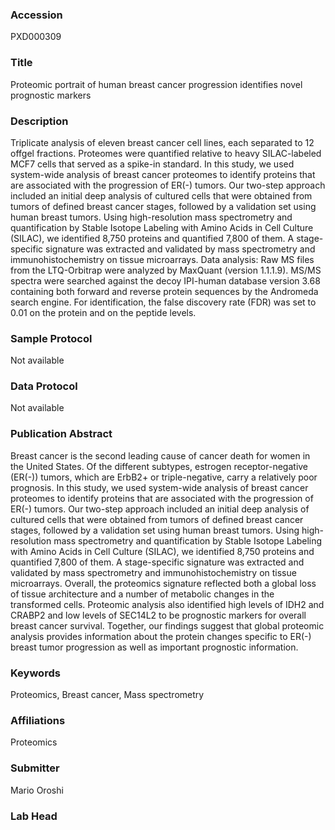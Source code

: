 ### Accession
PXD000309

### Title
Proteomic portrait of human breast cancer progression identifies novel prognostic markers

### Description
Triplicate analysis of eleven breast cancer cell lines, each separated to 12 offgel fractions. Proteomes were quantified relative to heavy SILAC-labeled MCF7 cells that served as a spike-in standard. In this study, we used system-wide analysis of breast cancer proteomes to identify proteins that are associated with the progression of ER(-) tumors. Our two-step approach included an initial deep analysis of cultured cells that were obtained from tumors of defined breast cancer stages, followed by a validation set using human breast tumors. Using high-resolution mass spectrometry and quantification by Stable Isotope Labeling with Amino Acids in Cell Culture (SILAC), we identified 8,750 proteins and quantified 7,800 of them. A stage-specific signature was extracted and validated by mass spectrometry and immunohistochemistry on tissue microarrays. Data analysis: Raw MS files from the LTQ-Orbitrap were analyzed by MaxQuant (version 1.1.1.9). MS/MS spectra were searched against the decoy IPI-human database version 3.68 containing both forward and reverse protein sequences by the Andromeda search engine. For identification, the false discovery rate (FDR) was set to 0.01 on the protein and on the peptide levels.

### Sample Protocol
Not available

### Data Protocol
Not available

### Publication Abstract
Breast cancer is the second leading cause of cancer death for women in the United States. Of the different subtypes, estrogen receptor-negative (ER(-)) tumors, which are ErbB2+ or triple-negative, carry a relatively poor prognosis. In this study, we used system-wide analysis of breast cancer proteomes to identify proteins that are associated with the progression of ER(-) tumors. Our two-step approach included an initial deep analysis of cultured cells that were obtained from tumors of defined breast cancer stages, followed by a validation set using human breast tumors. Using high-resolution mass spectrometry and quantification by Stable Isotope Labeling with Amino Acids in Cell Culture (SILAC), we identified 8,750 proteins and quantified 7,800 of them. A stage-specific signature was extracted and validated by mass spectrometry and immunohistochemistry on tissue microarrays. Overall, the proteomics signature reflected both a global loss of tissue architecture and a number of metabolic changes in the transformed cells. Proteomic analysis also identified high levels of IDH2 and CRABP2 and low levels of SEC14L2 to be prognostic markers for overall breast cancer survival. Together, our findings suggest that global proteomic analysis provides information about the protein changes specific to ER(-) breast tumor progression as well as important prognostic information.

### Keywords
Proteomics, Breast cancer, Mass spectrometry

### Affiliations
Proteomics

### Submitter
Mario Oroshi

### Lab Head


